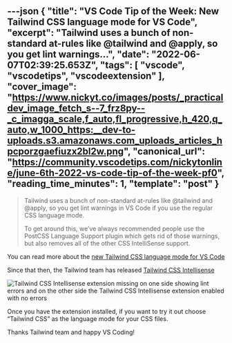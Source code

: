 ---json
{
  "title": "VS Code Tip of the Week: New Tailwind CSS language mode for VS Code",
  "excerpt": "Tailwind uses a bunch of non-standard at-rules like @tailwind and @apply, so you get lint warnings...",
  "date": "2022-06-07T02:39:25.653Z",
  "tags": [
    "vscode",
    "vscodetips",
    "vscodeextension"
  ],
  "cover_image": "https://www.nickyt.co/images/posts/_practicaldev_image_fetch_s--7_frz8py--_c_imagga_scale,f_auto,fl_progressive,h_420,q_auto,w_1000_https:__dev-to-uploads.s3.amazonaws.com_uploads_articles_hpcporzgaefiuzx2bl2w.png",
  "canonical_url": "https://community.vscodetips.com/nickytonline/june-6th-2022-vs-code-tip-of-the-week-pf0",
  "reading_time_minutes": 1,
  "template": "post"
}
---

> Tailwind uses a bunch of non-standard at-rules like @tailwind and @apply, so you get lint warnings in VS Code if you use the regular CSS language mode.
>
>To get around this, we’ve always recommended people use the PostCSS Language Support plugin which gets rid of those warnings, but also removes all of the other CSS IntelliSense support.

You can read more about the [new Tailwind CSS language mode for VS Code](https://tailwindcss.com/blog/2022-05-23-headless-ui-v1-6-tailwind-ui-team-management?ck_subscriber_id=1238260793#new-tailwind-css-language-mode-for-vs-code)

Since that then, the Tailwind team has released [Tailwind CSS Intellisense](https://marketplace.visualstudio.com/items?itemName=bradlc.vscode-tailwindcss)

![Tailwind CSS Intellisense extension missing on one side showing lint errors and on the other side the Tailwind CSS Intellisense extension enabled with no errors](https://www.nickyt.co/images/posts/__next_static_media_tailwindcss-language-mode.743db867cce5edbd2a3d15d503609a45.png)

Once you have the extension installed, if you want to try it out choose “Tailwind CSS” as the language mode for your CSS files.

Thanks Tailwind team and happy VS Coding!
